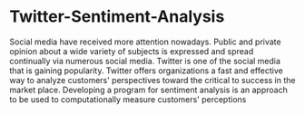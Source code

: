 # Twitter-Sentiment-Analysis
Social media have received more attention nowadays. Public and private opinion about a wide variety of subjects is expressed and spread continually via numerous social media. Twitter is one of the social media that is gaining popularity. Twitter offers organizations a fast and effective way to analyze customers' perspectives toward the critical to success in the market place. Developing a program for sentiment analysis is an approach to be used to computationally measure customers' perceptions

